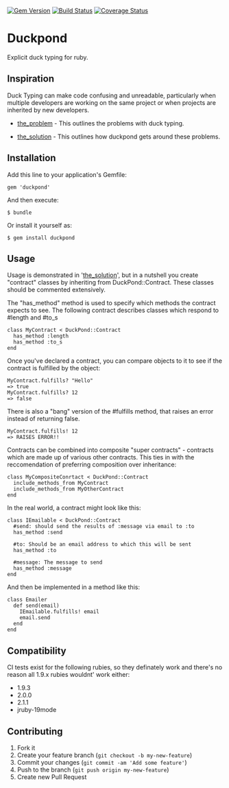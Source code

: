 [![Gem Version](https://badge.fury.io/rb/duckpond.svg)](http://badge.fury.io/rb/duckpond)
[![Build Status](https://travis-ci.org/mikeyhogarth/duckpond.svg?branch=master)](https://travis-ci.org/mikeyhogarth/duckpond)
[![Coverage Status](https://img.shields.io/coveralls/mikeyhogarth/duckpond.svg)](https://coveralls.io/r/mikeyhogarth/duckpond)

# Duckpond

Explicit duck typing for ruby.


## Inspiration

Duck Typing can make code confusing and unreadable, particularly 
when multiple developers are working on the same project or when 
projects are inherited by new developers. 

* [the_problem](docs/the_problem.txt) - This outlines the problems with duck typing.

* [the_solution](docs/the_solution.txt) - This outlines how duckpond gets around these problems.


## Installation

Add this line to your application's Gemfile:

    gem 'duckpond'

And then execute:

    $ bundle

Or install it yourself as:

    $ gem install duckpond


## Usage

Usage is demonstrated in '[the_solution](docs/the_solution.txt)', but in a nutshell you 
create "contract" classes by inheriting from DuckPond::Contract. These classes should 
be commented extensively. 

The "has_method" method is used to specify which methods the contract expects to see. The
following contract describes classes which respond to #length and #to_s

    class MyContract < DuckPond::Contract
      has_method :length
      has_method :to_s
    end

Once you've declared a contract, you can compare objects to it to see if the contract is 
fulfilled by the object:

    MyContract.fulfills? "Hello"
    => true
    MyContract.fulfills? 12
    => false

There is also a "bang" version of the #fulfills method, that raises an error instead 
of returning false.

    MyContract.fulfills! 12
    => RAISES ERROR!!

Contracts can be combined into composite "super contracts" - contracts which are made up of 
various other contracts. This ties in with the reccomendation of preferring composition over inheritance:

    class MyCompositeConrtact < DuckPond::Contract
      include_methods_from MyContract
      include_methods_from MyOtherContract
    end


In the real world, a contract might look like this:

    class IEmailable < DuckPond::Contract
      #send: should send the results of :message via email to :to
      has_method :send

      #to: Should be an email address to which this will be sent
      has_method :to

      #message: The message to send
      has_method :message
    end

And then be implemented in a method like this:

    class Emailer
      def send(email)
        IEmailable.fulfills! email
        email.send
      end
    end


## Compatibility

CI tests exist for the following rubies, so they definately work and there's no reason all 1.9.x rubies wouldnt' work either:

  - 1.9.3
  - 2.0.0
  - 2.1.1
  - jruby-19mode 


## Contributing

1. Fork it
2. Create your feature branch (`git checkout -b my-new-feature`)
3. Commit your changes (`git commit -am 'Add some feature'`)
4. Push to the branch (`git push origin my-new-feature`)
5. Create new Pull Request
